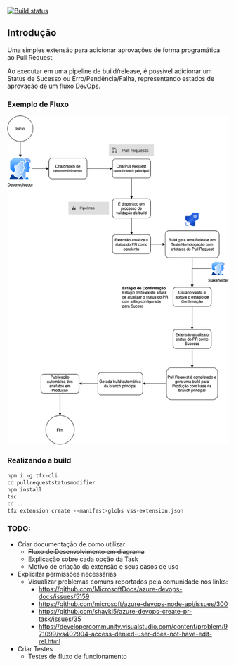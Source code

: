 [![Build status](https://dev.azure.com/tutagomes/Azure%20DevOps%20Extensions/_apis/build/status/Azure%20DevOps%20Extensions-CI)](https://dev.azure.com/tutagomes/Azure%20DevOps%20Extensions/_build/latest?definitionId=18)

## Introdução

Uma simples extensão para adicionar aprovações de forma programática ao Pull Request.

Ao executar em uma pipeline de build/release, é possível adicionar um Status de Sucesso ou Erro/Pendência/Falha, representando estados de aprovação de um fluxo DevOps.



### Exemplo de Fluxo

![diagram](diagram.png)







### Realizando a build


```
npm i -g tfx-cli
cd pullrequeststatusmodifier
npm install
tsc
cd ..
tfx extension create --manifest-globs vss-extension.json

```





### TODO:

- Criar documentação de como utilizar
  - ~~Fluxo de Desenvolvimento em diagrama~~
  - Explicação sobre cada opção da Task
  - Motivo de criação da extensão e seus casos de uso
- Explicitar permissões necessárias
  - Visualizar problemas comuns reportados pela comunidade nos links:
    - https://github.com/MicrosoftDocs/azure-devops-docs/issues/5159
    - https://github.com/microsoft/azure-devops-node-api/issues/300
    - https://github.com/shayki5/azure-devops-create-pr-task/issues/35
    - https://developercommunity.visualstudio.com/content/problem/971099/vs402904-access-denied-user-does-not-have-edit-rel.html
- Criar Testes
  - Testes de fluxo de funcionamento
  